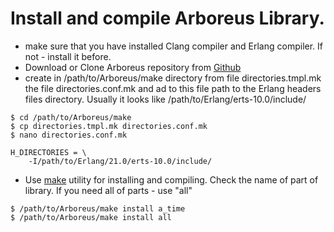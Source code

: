 # Install and compile Arboreus Library.

* make sure that you have installed Clang compiler and Erlang compiler. If not - install it before.
* Download or Clone Arboreus repository from [Github](https://github.com/ArboreusSystems/arboreus_library)
* create in /path/to/Arboreus/make directory from file directories.tmpl.mk the file directories.conf.mk and ad to this file path to the Erlang headers files directory. Usually it looks like /path/to/Erlang/erts-10.0/include/
```console
$ cd /path/to/Arboreus/make
$ cp directories.tmpl.mk directories.conf.mk
$ nano directories.conf.mk

H_DIRECTORIES = \
	-I/path/to/Erlang/21.0/erts-10.0/include/
```
* Use [make](https://en.wikipedia.org/wiki/Make_(software)) utility for installing and compiling. Check the name of part of library. If you need all of parts - use "all"
```console 
$ /path/to/Arboreus/make install a_time
$ /path/to/Arboreus/make install all
```
